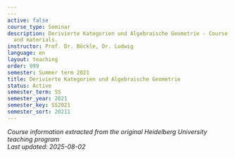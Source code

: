 ```yaml
---
---
active: false
course_type: Seminar
description: Derivierte Kategorien und Algebraische Geometrie - Course information
  and materials.
instructor: Prof. Dr. Böckle, Dr. Ludwig
language: en
layout: teaching
order: 999
semester: Summer term 2021
title: Derivierte Kategorien und Algebraische Geometrie
status: Active
semester_term: SS
semester_year: 2021
semester_key: SS2021
semester_sort: 20211
---
```



*Course information extracted from the original Heidelberg University teaching program*  
*Last updated: 2025-08-02*